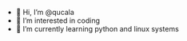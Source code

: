 - 👋 Hi, I’m @qucala
- 👀 I’m interested in coding
- 🌱 I’m currently learning python and linux systems

<!---
qucala/qucala is a ✨ special ✨ repository because its `README.md` (this file) appears on your GitHub profile.
You can click the Preview link to take a look at your changes.
--->

